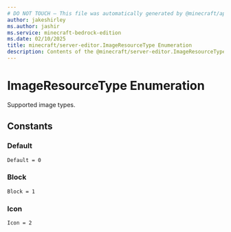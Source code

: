 ```yaml
---
# DO NOT TOUCH — This file was automatically generated by @minecraft/api-docs-generator, to report problems file an issue at https://github.com/Mojang/minecraft-scripting-libraries
author: jakeshirley
ms.author: jashir
ms.service: minecraft-bedrock-edition
ms.date: 02/10/2025
title: minecraft/server-editor.ImageResourceType Enumeration
description: Contents of the @minecraft/server-editor.ImageResourceType enumeration.
---
```

# ImageResourceType Enumeration

Supported image types.

## Constants
### **Default**
`Default = 0`
### **Block**
`Block = 1`
### **Icon**
`Icon = 2`
